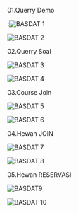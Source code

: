 01.Querry Demo 

:![BASDAT 1](https://github.com/arisbp/arisbp/assets/160198125/bdf23851-cce4-4937-abf0-9b0ea7764f85)


![BASDAT 2](https://github.com/arisbp/arisbp/assets/160198125/ab292a42-4b2d-45af-b0cf-05737d20452a)


02.Querry Soal

![BASDAT 3](https://github.com/arisbp/arisbp/assets/160198125/bd09fec5-ad8d-4d6f-a5f9-27f0657c7292)


![BASDAT 4](https://github.com/arisbp/arisbp/assets/160198125/8c58204d-d8b6-4faa-8b0b-6803f2927fc8)


03.Course Join

![BASDAT 5](https://github.com/arisbp/arisbp/assets/160198125/aa514f8f-ed57-4b6c-b166-8e995da15a62)


![BASDAT 6](https://github.com/arisbp/arisbp/assets/160198125/68baee1c-8e80-4213-9639-0a58f774e264)


04.Hewan JOIN

![BASDAT 7](https://github.com/arisbp/arisbp/assets/160198125/dd8cdde0-8f32-4dac-92bb-03f4b8a58b72)


![BASDAT 8](https://github.com/arisbp/arisbp/assets/160198125/9455e7bb-c5a6-4c6c-a56f-8fa5c1162198)


05.Hewan RESERVASI

![BASDAT9](https://github.com/arisbp/arisbp/assets/160198125/1aa0742f-4440-46b7-9aa9-9a9afc50547a)


![BASDAT 10](https://github.com/arisbp/arisbp/assets/160198125/3d8e480b-a011-4f19-80df-719bdbbf34fa)
